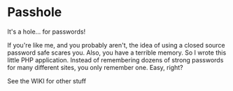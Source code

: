 # Passhole
It's a hole... for passwords!

If you're like me, and you probably aren't, the idea of using a closed source password safe scares you.  Also, you have a terrible memory.  So I wrote this little PHP application.  Instead of remembering dozens of strong passwords for many different sites, you only remember one.  Easy, right?

See the WIKI for other stuff

